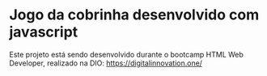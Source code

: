 # Jogo da cobrinha desenvolvido com javascript

Este projeto está sendo desenvolvido durante o bootcamp HTML Web Developer, realizado na DIO: https://digitalinnovation.one/